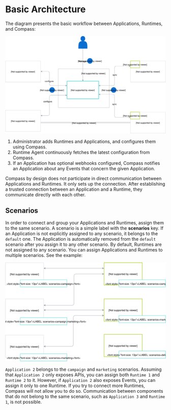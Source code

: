 # Basic Architecture

The diagram presents the basic workflow between Applications, Runtimes, and Compass:

![Basic Architecture](./assets/architecture.svg)

1. Administrator adds Runtimes and Applications, and configures them using Compass.
2. Runtime Agent continuously fetches the latest configuration from Compass.
3. If an Application has optional webhooks configured, Compass notifies an Application about any Events that concern the given Application.

Compass by design does not participate in direct communication between Applications and Runtimes. It only sets up the connection. After establishing a trusted connection between an Application and a Runtime, they communicate directly with each other.

## Scenarios

In order to connect and group your Applications and Runtimes, assign them to the same scenario.
A scenario is a simple label with the **scenarios** key. If an Application is not explicitly assigned to any scenario, it belongs to the `default` one. The Application is automatically removed from the `default` scenario after you assign it to any other scenario. By default, Runtimes are not assigned to any scenario. You can assign Applications and Runtimes to multiple scenarios. See the example:

![Scenarios](./assets/scenarios.svg)

`Application 2` belongs to the `campaign` and `marketing` scenarios. Assuming that `Application 2` only exposes APIs, you can assign both `Runtime 1` and `Runtime 2` to it. However, if `Application 2` also exposes Events, you can assign it only to one Runtime. If you try to connect more Runtimes, Compass will not allow you to do so. Communication between components that do not belong to the same scenario, such as `Application 3` and `Runtime 1`, is not possible.